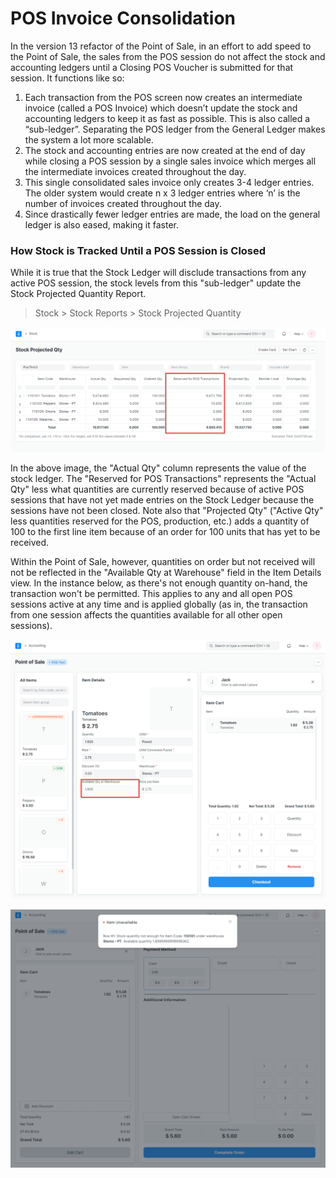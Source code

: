 
# POS Invoice Consolidation



In the version 13 refactor of the Point of Sale, in an effort to add speed to the Point of Sale, the sales from the POS session do not affect the stock and accounting ledgers until a Closing POS Voucher is submitted for that session. It functions like so: 


1. Each transaction from the POS screen now creates an intermediate invoice (called a POS Invoice) which doesn’t update the stock and accounting ledgers to keep it as fast as possible. This is also called a “sub-ledger”. Separating the POS ledger from the General Ledger makes the system a lot more scalable.
2. The stock and accounting entries are now created at the end of day while closing a POS session by a single sales invoice which merges all the intermediate invoices created throughout the day.
3. This single consolidated sales invoice only creates 3-4 ledger entries. The older system would create n x 3 ledger entries where ‘n’ is the number of invoices created throughout the day.
4. Since drastically fewer ledger entries are made, the load on the general ledger is also eased, making it faster.


### How Stock is Tracked Until a POS Session is Closed


While it is true that the Stock Ledger will disclude transactions from any active POS session, the stock levels from this "sub-ledger" update the Stock Projected Quantity Report.



> 
> Stock > Stock Reports > Stock Projected Quantity
> 
> 
> 


![Stock Projected Quantity Report](/files/36.png)


In the above image, the "Actual Qty" column represents the value of the stock ledger. The "Reserved for POS Transactions" represents the "Actual Qty" less what quantities are currently reserved because of active POS sessions that have not yet made entries on the Stock Ledger because the sessions have not been closed. Note also that "Projected Qty" ("Active Qty" less quantities reserved for the POS, production, etc.) adds a quantity of 100 to the first line item because of an order for 100 units that has yet to be received.


Within the Point of Sale, however, quantities on order but not received will not be reflected in the "Available Qty at Warehouse" field in the Item Details view. In the instance below, as there's not enough quantity on-hand, the transaction won't be permitted. This applies to any and all open POS sessions active at any time and is applied globally (as in, the transaction from one session affects the quantities available for all other open sessions).


![Available Quanity at Warehouse](/files/37.png)


![Item Unavailable](/files/38.png)




